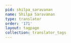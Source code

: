 ```yaml
---
pid: shilpa_saravanan
name: Shilpa Saravanan
type: translator
order: '171'
layout: tagpage
collection: translator_tags
---
```

